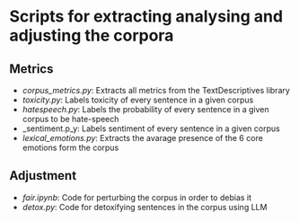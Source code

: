 # Scripts for extracting analysing and adjusting the corpora

## Metrics
- _corpus_metrics.py_: Extracts all metrics from the TextDescriptives library
- _toxicity.py_: Labels toxicity of every sentence in a given corpus
- _hatespeech.py_: Labels the probability of every sentence in a given corpus to be hate-speech
- _sentiment.p_y: Labels sentiment of every sentence in a given corpus
- _lexical_emotions.py_: Extracts the avarage presence of the 6 core emotions form the corpus

## Adjustment
- _fair.ipynb_: Code for perturbing the corpus in order to debias it
- _detox.py_: Code for detoxifying sentences in the corpus using LLM

